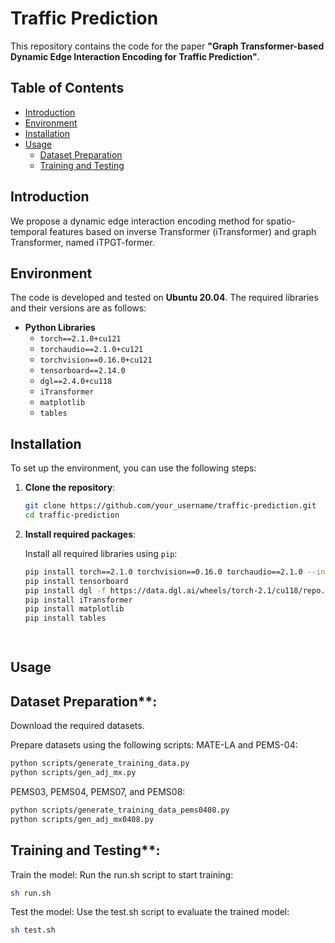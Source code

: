# Traffic Prediction

This repository contains the code for the paper **"Graph Transformer-based Dynamic Edge Interaction Encoding for Traffic Prediction"**.

## Table of Contents
- [Introduction](#introduction)
- [Environment](#environment)
- [Installation](#installation)
- [Usage](#usage)
  - [Dataset Preparation](#dataset-preparation)
  - [Training and Testing](#training-and-testing)

## Introduction
We propose a dynamic edge interaction encoding method for spatio-temporal features based on inverse Transformer (iTransformer) and graph Transformer, named iTPGT-former.

## Environment
The code is developed and tested on **Ubuntu 20.04**. The required libraries and their versions are as follows:

- **Python Libraries**
  - `torch==2.1.0+cu121`
  - `torchaudio==2.1.0+cu121`
  - `torchvision==0.16.0+cu121`
  - `tensorboard==2.14.0`
  - `dgl==2.4.0+cu118`
  - `iTransformer`
  - `matplotlib`
  - `tables`

## Installation
To set up the environment, you can use the following steps:

1. **Clone the repository**:
   ```bash
   git clone https://github.com/your_username/traffic-prediction.git
   cd traffic-prediction
   
2. **Install required packages**:

   Install all required libraries using `pip`:
   ```bash
   pip install torch==2.1.0 torchvision==0.16.0 torchaudio==2.1.0 --index-url https://download.pytorch.org/whl/cu121
   pip install tensorboard
   pip install dgl -f https://data.dgl.ai/wheels/torch-2.1/cu118/repo.html
   pip install iTransformer
   pip install matplotlib
   pip install tables

  
## Usage
 ## Dataset Preparation**:
  Download the required datasets.

  Prepare datasets using the following scripts:
  MATE-LA and PEMS-04:
  ```bash
  python scripts/generate_training_data.py
  python scripts/gen_adj_mx.py 
  ```
  
  PEMS03, PEMS04, PEMS07, and PEMS08:
  
  ```bash
  python scripts/generate_training_data_pems0408.py
  python scripts/gen_adj_mx0408.py 
  ```

 ## Training and Testing**:
  Train the model: Run the run.sh script to start training:
  ```bash
  sh run.sh
  ```
  
  Test the model: Use the test.sh script to evaluate the trained model:
  
  ```bash
  sh test.sh
  ```
